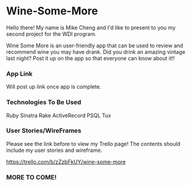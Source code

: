 # Wine-Some-More
Hello there! My name is Mike Cheng and I'd like to present to you my second project for the WDI program.

Wine Some More is an user-friendly app that can be used to review and recommend wine you may have drank. Did you drink an amazing vintage last night? Post it up on the app so that everyone can know about it!!


### App Link

Will post up link once app is complete.

### Technologies To Be Used
Ruby
Sinatra
Rake
ActiveRecord
PSQL
Tux

### User Stories/WireFrames
Please see the link before to view my Trello page! The contents should include my user stories and wireframe.

https://trello.com/b/zZzbFkUY/wine-some-more




### MORE TO COME!
